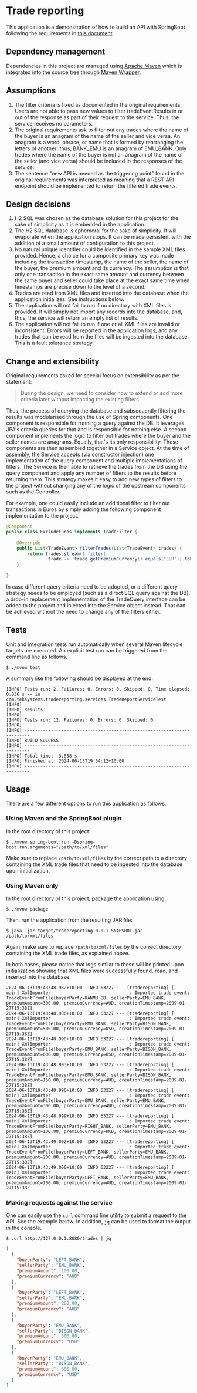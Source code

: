 # Trade reporting

This application is a demonstration of how to build an API with SpringBoot following the requirements in [this document](./readme/requirements.md).

## Dependency management

Dependencies in this project are managed using [Apache Maven](https://maven.apache.org/) which is integrated into the source tree through [Maven Wrapper](https://maven.apache.org/wrapper/).

## Assumptions

1. The filter criteria is fixed as documented in the original requirements. Users are not able to pass new values to filter tradeEventResults in or out of the response as part of their request to the service. Thus, the service receives no parameters.
2. The original requirements ask to filter out any trades where the name of the buyer is an anagram of the name of the seller and vice versa. An anagram is a word, phrase, or name that is formed by rearranging the letters of another; thus, BANK_EMU is an anagram of EMU_BANK. Only trades where the name of the buyer is not an anagram of the name of the seller (and vice versa) should be included in the responses of the service.
3. The sentence "new API is needed as the triggering point" found in the original requirements was interpreted as meaning that a REST API endpoint should be implemented to return the filtered trade events.

## Design decisions

1. H2 SQL was chosen as the database solution for this project for the sake of simplicity as it is embedded in the application.
2. The H2 SQL database is ephemeral for the sake of simplicity. It will evaporate when the application stops. It can be made persistent with the addition of a small amount of configuration to this project.
3. No natural unique identifier could be identified in the sample XML files provided. Hence, a choice for a composite primary key was made including the transaction timestamp, the name of the seller, the name of the buyer, the premium amount and its currency. The assumption is that only one transaction in the exact same amount and currency between the same buyer and seller could take place at the exact same time when timestamps are precise down to the level of a second. 
4. Trades are read from XML files and inserted into the database when the application initializes. See instructions below.
5. The application will not fail to run if no directory with XML files is provided. It will simply not import any records into the database, and, thus, the service will return an empty list of results.
6. The application will not fail to run if one or all XML files are invalid or inconsistent. Errors will be reported in the application logs, and any trades that can be read from the files will be ingested into the database. This is a fault tolerance strategy.

## Change and extensibility

Original requirements asked for special focus on extensibility as per the statement:
> During the design, we need to consider how to extend or add more criteria later without impacting the existing filters.

Thus, the process of querying the database and subsequently filtering the results was modularised through the use of Spring components. One component is responsible for running a query against the DB. It leverages JPA's criteria queries for that and is responsible for nothing else. A second component implements the logic to filter out trades where the buyer and the seller names are anagrams. Equally, that's its only responsibility. These components are then assembled together in a Service object. At the time of assembly, the Service accepts (via constructor injection) one implementation of the query component and multiple implementations of filters. The Service is then able to retrieve the trades from the DB using the query component and apply any number of filters to the results before returning them. This strategy makes it easy to add new types of filters to the project without changing any of the logic of the upstream components such as the Controller.

For example, one could easily include an additional filter to filter out transactions in Euros by simply adding the following component implementation to the project.

```java
@Component
public class ExcludeEuros implements TradeFilter {
    
    @Override
    public List<TradeEvent> filterTrades(List<TradeEvent> trades) {
        return trades.stream().filter(
                trade -> !trade.getPremiumCurrency().equals("EUR")).toList();
    }
    
}
```

In case different query criteria need to be adopted, or a different query strategy needs to be employed (such as a direct SQL query against the DB), a drop-in replacement implementation of the TradeQuery interface can be added to the project and injected into the Service object instead. That can be achieved without the need to change any of the filters either.

## Tests

Unit and integration tests run automatically when several Maven lifecycle targets are executed. An explicit test run can be triggered from the command line as follows.

```
$ ./mvnw test
```

A summary like the following should be displayed at the end.
```
[INFO] Tests run: 2, Failures: 0, Errors: 0, Skipped: 0, Time elapsed: 0.036 s -- in com.teksystems.tradereporting.services.TradeReportServiceTest
[INFO]
[INFO] Results:
[INFO]
[INFO] Tests run: 12, Failures: 0, Errors: 0, Skipped: 0
[INFO]
[INFO] ------------------------------------------------------------------------
[INFO] BUILD SUCCESS
[INFO] ------------------------------------------------------------------------
[INFO] Total time:  3.858 s
[INFO] Finished at: 2024-06-13T19:54:12+10:00
[INFO] ------------------------------------------------------------------------
```

## Usage

There are a few different options to run this application as follows.

### Using Maven and the SpringBoot plugin

In the root directory of this project:
```
$ ./mvnw spring-boot:run -Dspring-boot.run.arguments="/path/to/xml/files"
```
Make sure to replace `/path/to/xml/files` by the correct path to a directory containing the XML trade files that need to be ingested into the database upon initialization.

### Using Maven only

In the root directory of this project, package the application using:
```
$ ./mvnw package
```

Then, run the application from the resulting JAR file:
```
$ java -jar target/tradereporting-0.0.1-SNAPSHOT.jar /path/to/xml/files
```
Again, make sure to replace `/path/to/xml/files` by the correct directory containing the XML trade files, as explained above.

In both cases, please notice that logs similar to these will be printed upon initialization showing that XML files were successfully found, read, and inserted into the database.

```
2024-06-13T19:43:48.982+10:00  INFO 63227 --- [tradereporting] [           main] XmlImporter                              : Imported trade event: TradeEventFromFile[buyerParty=KANMU_EB, sellerParty=EMU_BANK, premiumAmount=300.00, premiumCurrency=AUD, creationTimestamp=2009-01-27T15:38Z]
2024-06-13T19:43:48.986+10:00  INFO 63227 --- [tradereporting] [           main] XmlImporter                              : Imported trade event: TradeEventFromFile[buyerParty=EMU_BANK, sellerParty=BISON_BANK, premiumAmount=500.00, premiumCurrency=USD, creationTimestamp=2009-01-27T15:38Z]
2024-06-13T19:43:48.990+10:00  INFO 63227 --- [tradereporting] [           main] XmlImporter                              : Imported trade event: TradeEventFromFile[buyerParty=EMU_BANK, sellerParty=BISON_BANK, premiumAmount=600.00, premiumCurrency=USD, creationTimestamp=2009-01-27T15:38Z]
2024-06-13T19:43:48.993+10:00  INFO 63227 --- [tradereporting] [           main] XmlImporter                              : Imported trade event: TradeEventFromFile[buyerParty=EMU_BANK, sellerParty=BISON_BANK, premiumAmount=150.00, premiumCurrency=AUD, creationTimestamp=2009-01-27T15:38Z]
2024-06-13T19:43:48.996+10:00  INFO 63227 --- [tradereporting] [           main] XmlImporter                              : Imported trade event: TradeEventFromFile[buyerParty=EMU_BANK, sellerParty=EMU_BANK, premiumAmount=300.00, premiumCurrency=AUD, creationTimestamp=2009-01-27T15:38Z]
2024-06-13T19:43:48.999+10:00  INFO 63227 --- [tradereporting] [           main] XmlImporter                              : Imported trade event: TradeEventFromFile[buyerParty=RIGHT_BANK, sellerParty=EMU_BANK, premiumAmount=100.00, premiumCurrency=HKD, creationTimestamp=2009-01-27T15:38Z]
2024-06-13T19:43:49.002+10:00  INFO 63227 --- [tradereporting] [           main] XmlImporter                              : Imported trade event: TradeEventFromFile[buyerParty=LEFT_BANK, sellerParty=EMU_BANK, premiumAmount=200.00, premiumCurrency=AUD, creationTimestamp=2009-01-27T15:38Z]
2024-06-13T19:43:49.006+10:00  INFO 63227 --- [tradereporting] [           main] XmlImporter                              : Imported trade event: TradeEventFromFile[buyerParty=LEFT_BANK, sellerParty=EMU_BANK, premiumAmount=100.00, premiumCurrency=AUD, creationTimestamp=2009-01-27T15:38Z
```

### Making requests against the service

One can easily use the `curl` command line utility to submit a request to the API. See the example below.
In addition, `jq` can be used to format the output in the console.

```
$ curl http://127.0.0.1:8080/trades | jq
```

```json
[
  {
    "buyerParty": "LEFT_BANK",
    "sellerParty": "EMU_BANK",
    "premiumAmount": 100.00,
    "premiumCurrency": "AUD"
  },
  {
    "buyerParty": "LEFT_BANK",
    "sellerParty": "EMU_BANK",
    "premiumAmount": 200.00,
    "premiumCurrency": "AUD"
  },
  {
    "buyerParty": "EMU_BANK",
    "sellerParty": "BISON_BANK",
    "premiumAmount": 500.00,
    "premiumCurrency": "USD"
  },
  {
    "buyerParty": "EMU_BANK",
    "sellerParty": "BISON_BANK",
    "premiumAmount": 600.00,
    "premiumCurrency": "USD"
  }
]
```

